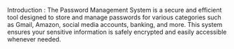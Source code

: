 Introduction :
The Password Management System is a secure and efficient tool designed to store and manage passwords for various categories
such as Gmail, Amazon, social media accounts, banking, and more. This system ensures your sensitive information is safely encrypted and easily accessible whenever needed.

